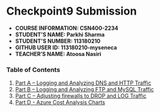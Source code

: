 # Checkpoint9 Submission

- **COURSE INFORMATION: CSN400-2234**
- **STUDENT’S NAME: Parkhi Sharma**
- **STUDENT'S NUMBER: 113180210**
- **GITHUB USER ID: 113180210-myseneca**
- **TEACHER’S NAME: Atoosa Nasiri**

### Table of Contents

1. [Part A – Logging and Analyzing DNS and HTTP Traffic](#part-a)
2. [Part B – Logging and Analyzing FTP and MySQL Traffic](#part-b)
3. [Part C – Adjusting firewalls to DROP and LOG Traffic](#part-c)
4. [Part D - Azure Cost Analysis Charts](#part-d)

